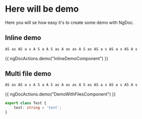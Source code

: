 # Here will be demo

Here you will se how easy it's to create some demo with NgDoc.

## Inline demo

```html
AS as AS a s A S a A S as A as as A S as AS a s AS a s AS A s
```

{{ ngDocActions.demo("InlineDemoComponent") }}

## Multi file demo

```html
AS as AS a s A S a A S as A as as A S as AS a s AS a s AS A s
```

{{ ngDocActions.demo("DemoWithFilesComponent") }}

```TypeScript
export class Test {
	test: string = 'test';
}
```
